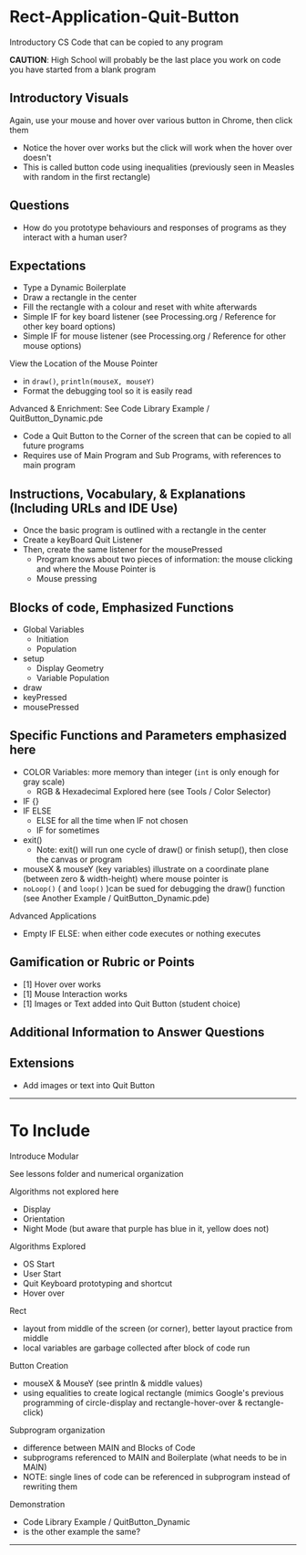 # Rect-Application-Quit-Button
Introductory CS Code that can be copied to any program

**CAUTION**: High School will probably be the last place you work on code you have started from a blank program

## Introductory Visuals
Again, use your mouse and hover over various button in Chrome, then click them
- Notice the hover over works but the click will work when the hover over doesn't
- This is called button code using inequalities (previously seen in Measles with random in the first rectangle)

## Questions
- How do you prototype behaviours and responses of programs as they interact with a human user?

## Expectations
- Type a Dynamic Boilerplate
- Draw a rectangle in the center
- Fill the rectangle with a colour and reset with white afterwards
- Simple IF for key board listener (see Processing.org / Reference for other key board options)
- Simple IF for mouse listener (see Processing.org / Reference for other mouse options)

View the Location of the Mouse Pointer
- in `draw()`, `println(mouseX, mouseY)`
- Format the debugging tool so it is easily read

Advanced & Enrichment: See Code Library Example / QuitButton_Dynamic.pde
- Code a Quit Button to the Corner of the screen that can be copied to all future programs
- Requires use of Main Program and Sub Programs, with references to main program

## Instructions, Vocabulary, & Explanations (Including URLs and IDE Use)
- Once the basic program is outlined with a rectangle in the center
- Create a keyBoard Quit Listener
- Then, create the same listener for the mousePressed
  - Program knows about two pieces of information: the mouse clicking and where the Mouse Pointer is
  - Mouse pressing

## Blocks of code, Emphasized Functions
- Global Variables
  - Initiation
  - Population
- setup
  - Display Geometry
  - Variable Population
- draw
- keyPressed
- mousePressed

## Specific Functions and Parameters emphasized here
- COLOR Variables: more memory than integer (`int` is only enough for gray scale)
  - RGB & Hexadecimal Explored here (see Tools / Color Selector)
- IF {}
- IF ELSE
  - ELSE for all the time when IF not chosen
  - IF for sometimes
- exit()
  - Note: exit() will run one cycle of draw() or finish setup(), then close the canvas or program
- mouseX & mouseY (key variables) illustrate on a coordinate plane (between zero & width-height) where mouse pointer is
- `noLoop()` ( and `loop()` )can be sued for debugging the draw() function (see Another Example / QuitButton_Dynamic.pde)

Advanced Applications
- Empty IF ELSE: when either code executes or nothing executes

## Gamification or Rubric or Points
- [1] Hover over works
- [1] Mouse Interaction works
- [1] Images or Text added into Quit Button (student choice)

## Additional Information to Answer Questions

## Extensions
- Add images or text into Quit Button

---

# To Include

Introduce Modular

See lessons folder and numerical organization

Algorithms not explored here
- Display
- Orientation
- Night Mode (but aware that purple has blue in it, yellow does not)

Algorithms Explored
- OS Start
- User Start
- Quit Keyboard prototyping and shortcut
- Hover over

Rect
- layout from middle of the screen (or corner), better layout practice from middle
- local variables are garbage collected after block of code run

Button Creation
- mouseX & MouseY (see println & middle values)
- using equalities to create logical rectangle (mimics Google's previous programming of circle-display and rectangle-hover-over & rectangle-click)

Subprogram organization
- difference between MAIN and Blocks of Code
- subprograms referenced to MAIN and Boilerplate (what needs to be in MAIN)
- NOTE: single lines of code can be referenced in subprogram instead of rewriting them

Demonstration
- Code Library Example / QuitButton_Dynamic
- is the other example the same?

---
